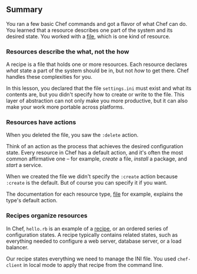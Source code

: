 ## Summary

You ran a few basic Chef commands and got a flavor of what Chef can do. You learned that a resource describes one part of the system and its desired state. You worked with a [file][file], which is one kind of resource.

### Resources describe the what, not the how

A recipe is a file that holds one or more resources. Each resource declares _what_ state a part of the system should be in, but not _how_ to get there. Chef handles these complexities for you.

In this lesson, you declared that the file <code class="file-path">settings.ini</code> must exist and what its contents are, but you didn't specify how to create or write to the file. This layer of abstraction can not only make you more productive, but it can also make your work more portable across platforms.

### Resources have actions

When you deleted the file, you saw the `:delete` action.

Think of an action as the process that achieves the desired configuration state. Every resource in Chef has a default action, and it's often the most common affirmative one &ndash; for example, _create_ a file, _install_ a package, and _start_ a service.

When we created the file we didn't specify the `:create` action because `:create` is the default. But of course you can specify it if you want.

The documentation for each resource type, [file][file] for example, explains the type's default action.

### Recipes organize resources

In Chef, <code class="file-path">hello.rb</code> is an example of a [recipe][recipe], or an ordered series of configuration states. A recipe typically contains related states, such as everything needed to configure a web server, database server, or a load balancer.

Our recipe states everything we need to manage the INI file. You used `chef-client` in local mode to apply that recipe from the command line.

[file]: https://docs.chef.io/resource_file.html
[recipe]: https://docs.chef.io/recipes.html
